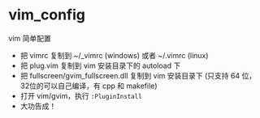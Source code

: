 # vim_config
vim 简单配置

- 把 vimrc 复制到 ~/_vimrc (windows) 或者 ~/.vimrc (linux)
- 把 plug.vim 复制到 vim 安装目录下的 autoload 下
- 把 fullscreen/gvim_fullscreen.dll 复制到 vim 安装目录下 (只支持 64 位，32位的可以自己编译，有 cpp 和 makefile)
- 打开 vim/gvim，执行 `:PluginInstall`
- 大功告成！